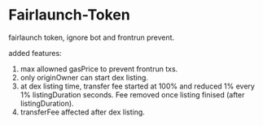 # Fairlaunch-Token
fairlaunch token, ignore bot and frontrun prevent.

added features:
1. max allowned gasPrice to prevent frontrun txs.
2. only originOwner can start dex listing.
3. at dex listing time, transfer fee started at 100% and reduced 1% every 1% listingDuration seconds. Fee removed once listing finised (after listingDuration).
4. transferFee affected after dex listing.
